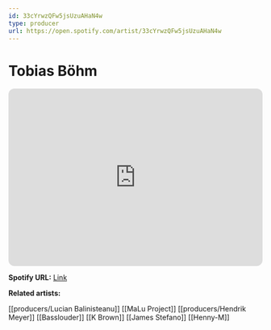 ```yaml
---
id: 33cYrwzQFw5jsUzuAHaN4w
type: producer
url: https://open.spotify.com/artist/33cYrwzQFw5jsUzuAHaN4w
---
```

# Tobias Böhm

<iframe style="border-radius:12px" src="https://open.spotify.com/embed/artist/33cYrwzQFw5jsUzuAHaN4w" width="100%" height="352" frameBorder="0" allowfullscreen="" allow="autoplay; clipboard-write; encrypted-media; fullscreen; picture-in-picture" loading="lazy"></iframe>

**Spotify URL:** [Link](https://open.spotify.com/artist/33cYrwzQFw5jsUzuAHaN4w)

**Related artists:**

[[producers/Lucian Balinisteanu]]
[[MaLu Project]]
[[producers/Hendrik Meyer]]
[[Basslouder]]
[[K Brown]]
[[James Stefano]]
[[Henny-M]]
